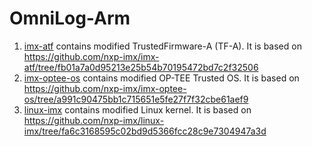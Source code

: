 # OmniLog-Arm

1. [imx-atf](./imx-atf) contains modified TrustedFirmware-A (TF-A).
It is based on https://github.com/nxp-imx/imx-atf/tree/fb01a7a0d95213e25b54b70195472bd7c2f32506
1. [imx-optee-os](./imx-optee-os) contains modified OP-TEE Trusted OS.
It is based on https://github.com/nxp-imx/imx-optee-os/tree/a991c90475bb1c715651e5fe27f7f32cbe61aef9
1. [linux-imx](./linux-imx) contains modified Linux kernel.
It is based on https://github.com/nxp-imx/linux-imx/tree/fa6c3168595c02bd9d5366fcc28c9e7304947a3d
